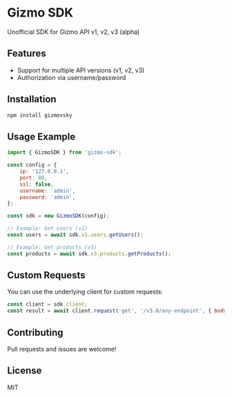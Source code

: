 # Gizmo SDK

Unofficial SDK for Gizmo API v1, v2, v3 (alpha)

## Features
- Support for multiple API versions (v1, v2, v3)
- Authorization via username/password

## Installation

```bash
npm install gizmovsky
```

## Usage Example

```js
import { GizmoSDK } from 'gizmo-sdk';

const config = {
    ip: '127.0.0.1',
    port: 80,
    ssl: false,
    username: 'admin',
    password: 'admin',
};

const sdk = new GizmoSDK(config);

// Example: Get users (v1)
const users = await sdk.v1.users.getUsers();

// Example: Get products (v3)
const products = await sdk.v3.products.getProducts();
```

## Custom Requests

You can use the underlying client for custom requests:

```js
const client = sdk.client;
const result = await client.request('get', '/v3.0/any-endpoint', { body1: "value" }, { param1: 'value' });
```

## Contributing
Pull requests and issues are welcome!

## License
MIT
